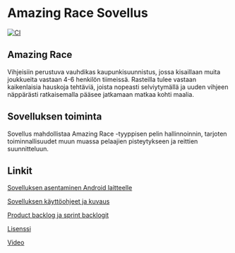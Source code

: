 # Amazing Race Sovellus

[![CI](https://github.com/amazing-race-condus/amazing-race-app/actions/workflows/main.yaml/badge.svg)](https://github.com/amazing-race-condus/amazing-race-app/actions/workflows/main.yaml)

## Amazing Race

Vihjeisiin perustuva vauhdikas kaupunkisuunnistus, jossa kisaillaan muita joukkueita vastaan 4-6 henkilön tiimeissä. Rasteilla tulee vastaan kaikenlaisia hauskoja tehtäviä, joista nopeasti selviytymällä ja uuden vihjeen näppärästi ratkaisemalla pääsee jatkamaan matkaa kohti maalia.

## Sovelluksen toiminta

Sovellus mahdollistaa Amazing Race -tyyppisen pelin hallinnoinnin, tarjoten toiminnallisuudet muun muassa pelaajien pisteytykseen ja reittien suunnitteluun.


## Linkit
[Sovelluksen asentaminen Android laitteelle](https://github.com/amazing-race-condus/amazing-race-app/wiki/Sovelluksen-asentaminen-Android-laitteelle)

[Sovelluksen käyttöohjeet ja kuvaus](https://github.com/amazing-race-condus/amazing-race-app/wiki)

[Product backlog ja sprint backlogit](https://github.com/orgs/amazing-race-condus/projects/1)

[Lisenssi](https://github.com/amazing-race-condus/amazing-race-app/blob/main/LICENSE)

[Video](https://youtu.be/lssPLfCV2fU)

